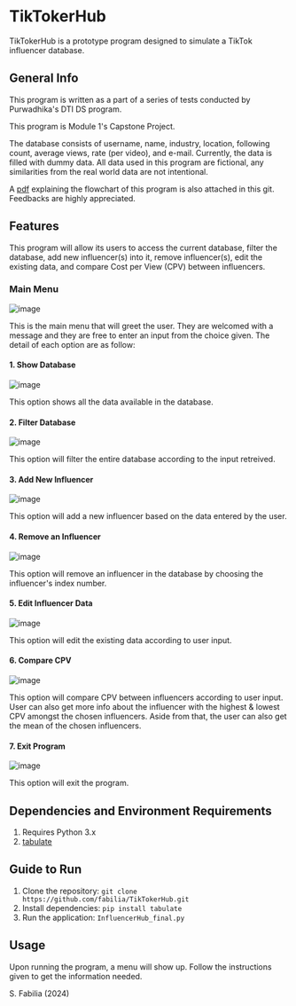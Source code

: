 # TikTokerHub
TikTokerHub is a prototype program designed to simulate a TikTok influencer database.

## General Info
This program is written as a part of a series of tests conducted by Purwadhika's DTI DS program.

This program is Module 1's Capstone Project.

The database consists of username, name, industry, location, following count, average views, rate (per video), and e-mail. Currently, the data is filled with dummy data. All data used in this program are fictional, any similarities from the real world data are not intentional.

A [pdf](https://github.com/fabilia/TikTokerHub/blob/main/InfluencerHub_flowchart.pdf) explaining the flowchart of this program is also attached in this git. Feedbacks are highly appreciated.

## Features
This program will allow its users to access the current database, filter the database, add new influencer(s) into it, remove influencer(s), edit the existing data, and compare Cost per View (CPV) between influencers.

### Main Menu
![image](https://github.com/fabilia/TikTokerHub/assets/67428045/00b3dd67-03a5-4e13-a8a0-bd4c84a957eb)

This is the main menu that will greet the user. They are welcomed with a message and they are free to enter an input from the choice given. The detail of each option are as follow:

#### 1. Show Database
![image](https://github.com/fabilia/TikTokerHub/assets/67428045/5bde3770-71af-4dd7-b18b-a7e70da76036)

This option shows all the data available in the database.

#### 2. Filter Database
![image](https://github.com/fabilia/TikTokerHub/assets/67428045/b38fb536-1324-49e4-8c36-4d21f0553edf)

This option will filter the entire database according to the input retreived.

#### 3. Add New Influencer
![image](https://github.com/fabilia/TikTokerHub/assets/67428045/00ab1036-a0fb-455f-be88-d39d092e3b17)

This option will add a new influencer based on the data entered by the user.

#### 4. Remove an Influencer
![image](https://github.com/fabilia/TikTokerHub/assets/67428045/c9890086-f9ed-4c9a-a5f4-36478d677b32)

This option will remove an influencer in the database by choosing the influencer's index number.

#### 5. Edit Influencer Data
![image](https://github.com/fabilia/TikTokerHub/assets/67428045/e0b6faba-257b-4ef2-baeb-3027e2531b05)

This option will edit the existing data according to user input.

#### 6. Compare CPV
![image](https://github.com/fabilia/TikTokerHub/assets/67428045/404f7b8b-a71b-409d-8d2f-e859d06f0bac)

This option will compare CPV between influencers according to user input. User can also get more info about the influencer with the highest & lowest CPV amongst the chosen influencers. Aside from that, the user can also get the mean of the chosen influencers.

#### 7. Exit Program
![image](https://github.com/fabilia/TikTokerHub/assets/67428045/5ad36f63-e2f7-441c-99d7-92c459f9ac74)

This option will exit the program.


## Dependencies and Environment Requirements
1. Requires Python 3.x
2. [tabulate](https://pypi.org/project/tabulate/)

## Guide to Run
1. Clone the repository:
`git clone https://github.com/fabilia/TikTokerHub.git`
2. Install dependencies:
`pip install tabulate`
3. Run the application:
`InfluencerHub_final.py`

## Usage
Upon running the program, a menu will show up. Follow the instructions given to get the information needed.

S. Fabilia (2024)
